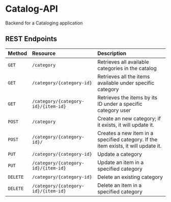 # Catalog-API
Backend for a Cataloging application

## REST Endpoints

| Method             | Resource         | Description                                                                                    |
|:-------------------|:-----------------|:-----------------------------------------------------------------------------------------------|
| `GET`              | `/category`              | Retrieves all available categories in the catalog                                                                     |
| `GET`              | `/category/{category-id}`         | Retrieves all the items available under specific category                                               |
| `GET`              | `/category/{category-id}/{item-id}`     | Retrieves the items by its ID under a specific category user                                                                  |
| `POST`             | `/category`         | Create an new category; if it exists, it will update it.                       |
| `POST`              | `/category/{category-id}/`     | Creates a new item in a specified category. If the item exists, it will update it.      |
| `PUT`           | `/category/{category-id}`     | Update a category |
| `PUT`           | `/category/{category-id}/{item-id}`     | Update an item in a specified category |
| `DELETE`           | `/category/{category-id}`     | Delete an existing category |
| `DELETE`           | `/category/{category-id}/{item-id}`     | Delete an item in a specified category |
